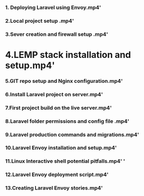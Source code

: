
### 1. Deploying Laravel using Envoy.mp4'               
### 2.Local project setup .mp4'                         
### 3.Sever creation and firewall setup .mp4'

# 4.LEMP stack installation and setup.mp4'


### 5.GIT repo setup and Nginx configuration.mp4'
### 6.Install Laravel project on server.mp4'
### 7.First project build on the live server.mp4'
### 8.Laravel folder permissions and config file .mp4'
### 9.Laravel production commands and migrations.mp4'
### 10.Laravel Envoy installation and setup.mp4'        
### 11.Linux Interactive shell potential pitfalls.mp4'  '
### 12.Laravel Envoy deployment script.mp4'            
### 13.Creating Laravel Envoy stories.mp4'              

```




